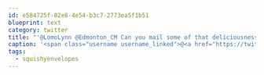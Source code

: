 ```yaml
---
id: e584725f-82e8-4e54-b3c7-2773ea5f1b51
blueprint: text
category: twitter
title: "'@LomoLynn @Edmonton_CM Can you mail some of that deliciousness my way? #squishyenvelopes"
caption: '<span class="username username_linked">@<a href="https://twitter.com/LomoLynn" title="Just Your Classic Morbid Mom">LomoLynn</a></span> @Edmonton_CM Can you mail some of that deliciousness my way? <span class="hashtag hashtag_local">#<a href="http://tweettemp.darylchymko.ca/?tag=squishyenvelopes">squishyenvelopes</a>'
tags:
  - squishyenvelopes
---
```

